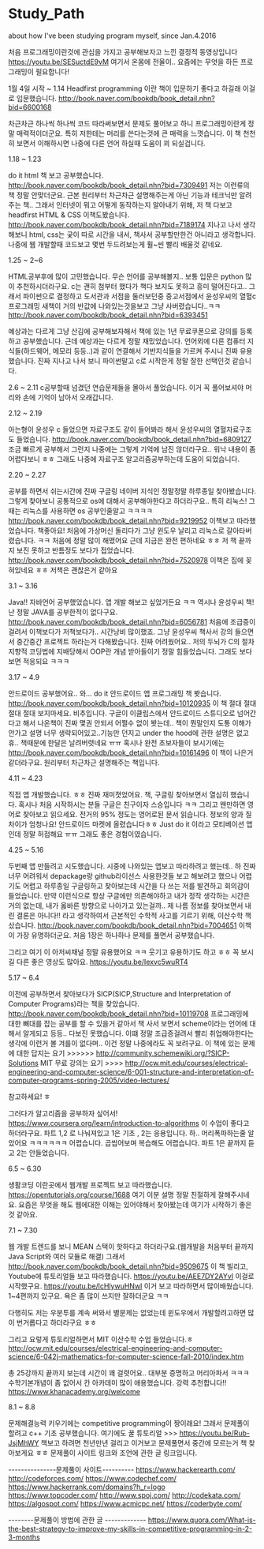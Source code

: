 # Study_Path
about how I've been studying program myself, since Jan.4.2016

처음 프로그래밍이란것에 관심을 가지고 공부해보자고 느낀 결정적 동영상입니다
https://youtu.be/SESuctdE9vM
여기서 온몸에 전율이.. 요즘에는 무엇을 하든 프로그래밍이 필요합니다!



1월 4일 시작 ~ 1.14
Headfirst programming 이란 책이 입문하기 좋다고 하길래 이걸로 입문했습니다.
http://book.naver.com/bookdb/book_detail.nhn?bid=6600168

차근차근 하나씩 하나씩 코드 따라써보면서 문제도 풀어보고 하니 프로그래밍이란게 정말 매력적이더군요.
특히 저한테는 머리를 쓴다는것에 큰 매력을 느꼇습니다.
이 책 천천히 보면서 이해하시면 나중에 다른 언어 하실때 도움이 꾀 되실겁니다.



1.18 ~ 1.23

do it html 책 보고 공부했습니다.
http://book.naver.com/bookdb/book_detail.nhn?bid=7309491
저는 이런류의 책 정말 안맞더군요. 근본 원리부터 차근차근 설명해주는게 아닌 기능과 테크닉만 알려주는 책..
그래서 인터넷이 뭐고 어떻게 동작하는지 알아내기 위해, 저 책 다보고 headfirst HTML & CSS 이책도봤습니다.
http://book.naver.com/bookdb/book_detail.nhn?bid=7189174
지나고 나서 생각해보니 html, css는 궂이 따로 시간을 내서, 책사서 공부할만한건 아니라고 생각합니다. 나중에 웹 개발할때 코드보고 몇번 두드려보는게 훨~씬 빨리 배울것 같네요.



1.25 ~ 2~6

HTML공부후에 많이 고민했습니다. 무슨 언어를 공부해볼지.. 보통 입문은 python 많이 추천하시더라구요. c는 괜히 첨부터 했다가 책다 보지도 못하고 흥미 떨어진다고.. 그래서 파이썬으로 결정하고 도서관과 서점을 둘러보던중 중고서점에서 윤성우씨의 열혈c프로그래밍 새책이 거의 반값에 나와있는것을보고 그냥 사버렸습니다..ㅋㅋ 
http://book.naver.com/bookdb/book_detail.nhn?bid=6393451

예상과는 다르게 그냥 산김에 공부해보자해서 책에 있는 1년 무료쿠폰으로 강의를 등록하고 공부했습니다.
근데 예상과는 다르게 정말 재밌었습니다. 언어외에 다른 컴퓨터 지식들(하드웨어, 메모리 등등..)과 같이 연결해서 기반지식들을 가르켜 주시니 진짜 유용했습니다.
진짜 지나고 나서 보니 파이썬말고 c로 시작한게 정말 잘한 선택인것 같습니다.



2.6 ~ 2.11
c공부할때 넘겼던 연습문제들을 몰아서 풀었습니다.
이거 꼭 풀어보셔야 머리와 손에 기억이 남아서 오래갑니다.



2.12 ~ 2.19

아는형이 윤성우 c 들었으면 자료구조도 같이 들어봐라 해서 윤성우씨의 열혈자료구조도 들었습니다.
http://book.naver.com/bookdb/book_detail.nhn?bid=6809127
조금 빠르게 공부해서 그런지 나중에는 그렇게 기억에 남진 않더라구요.. 워낙 내용이 좀 어렵다보니 ㅎㅎ 그래도 나중에 자료구조 알고리즘공부하는데 도움이 되었습니다.



2.20 ~ 2.27

공부를 하면서 쉬는시간에 진짜 구글링 네이버 지식인 정말정말 하루종일 찾아봤습니다.
그렇게 찾아보니 공통적으로 os에 대해서 공부해야한다고 하더라구요.. 특히 리눅스!
그때는 리눅스를 사용하면 os 공부인줄알고 ㅋㅋㅋㅋ 
http://book.naver.com/bookdb/book_detail.nhn?bid=9219952
이책보고 따라했었습니다. 책좋아요!
처음에 가상머신 돌리다가 그냥 윈도우 날리고 리눅스로 갈아타버렸습니다. ㅋㅋ 처음에 정말 많이 해맸어요 근데 지금은 완전 편하네요 ㅎㅎ
저 책 끝까지 보진 못하고 반틈정도 보다가 접었습니다.
http://book.naver.com/bookdb/book_detail.nhn?bid=7520978
이책은 집에 꽂혀있네요 ㅎㅎ
저책은 괜찮은거 같아요



3.1 ~ 3.16

Java!!
자바언어 공부했었습니다. 앱 개발 해보고 싶었거든요 ㅋㅋ
역시나 윤성우씨 책! 난 정말 JAVA를 공부한적이 없다구요.
http://book.naver.com/bookdb/book_detail.nhn?bid=6056781
처음에 조급증이 걸려서 이책보다가 저책보다가.. 시간낭비 많이했죠. 그냥 윤성우씨 책사서 강의 들으면서 중간중간 프로젝트 하라는거 다해봤습니다.
진짜 어려웠어요.. 저의 두뇌가 C의 절차지향적 코딩법에 지배당해서 OOP란 개념 받아들이기 정말 힘들었습니다.
그래도 보다보면 적응되요 ㅋㅋㅋ 



3.17 ~ 4.9

안드로이드 공부했어요..
와...
do it 안드로이드 앱 프로그래밍 책 봣습니다.
http://book.naver.com/bookdb/book_detail.nhn?bid=10120935
이 책 절대 절대 절대 절대 보지마세요. 비추입니다.
구글이 이클립스에서 안드로이드 스튜디오로 넘어간다고 해서 나온책이 진짜 몇권 안되서 어쩔수 없이 봣는데..
책이 뭔말인지 도통 이해가 안가고 설명 너무 생략되어있고..기능만 던지고 under the hood에 관한 설명은 없고휴.. 책때문에 한달은 날려버렷네요 ㅠㅠ
혹시나 완전 초보자들이 보시기에는 http://book.naver.com/bookdb/book_detail.nhn?bid=10161496
이 책이 나은거 같더라구요.
원리부터 차근차근 설명해주는 책입니다.



4.11 ~ 4.23

직접 앱 개발했습니다.
ㅎㅎ 진짜 재미졋었어요. 책, 구글링 찾아보면서 열심히 했습니다.
혹시나 처음 시작하시는 분들 구글은 친구이자 스승입니다 ㅋㅋ 그리고 왠만하면 영어로 찾아보고 읽으세요. 전거의 95% 정도는 영어로된 문서 읽습니다. 정보의 양과 질차이가 엄청나요!
안드로이드 마켓에 올렸습니다ㅎㅎ
Just do it 이라고 모티베이션 앱인데 정말 허접해요 ㅠㅠ
그래도 좋은 경험이였습니다.



4.25 ~ 5.16

두번째 앱 만들려고 시도했습니다.
시중에 나와있는 앱보고 따라하려고 했는데.. 하 진짜 너무 어려워서 depackage랑 github라이선스 사용한것들 보고 해보려고 했으나 어렵기도 어렵고 하루종일 구글링하고 찾아보는데 시간을 다 쓰는 저를 발견하고 회의감이 들었습니다.
만약 이런식으로 항상 구글에만 의존해야하고 내가 정작 생각하는 시간은 거의 없는데, 내가 옳바른 방향으로 나아가고 있는걸까..
제 나름 정보를 찾아보면서 내린 결론은 아니다!! 라고 생각하여서
근본적인 수학적 사고를 기르기 위해, 이산수학 책 샀습니다.
http://book.naver.com/bookdb/book_detail.nhn?bid=7004651
이책이 가장 유명하더군요.
처음 1장은 하나하나 문제를 풀면서 공부했습니다.

그리고 여기 이 아저씨채널 정말 유용했어요 ㅋㅋ 웃기고 유용하기도 하고 ㅎㅎ 꼭 보시길 다른 좋은 영상도 많아요.
https://youtu.be/Iexvc5wuRT4



5.17 ~ 6.4

이전에 공부하면서 찾아보다가 SICP(SICP,Structure and Interpretation of Computer Programs)라는 책을 찾았습니다.
http://book.naver.com/bookdb/book_detail.nhn?bid=10119708
프로그래밍에 대한 뼈대를 잡는 공부를 할 수 있을거 같아서 책 사서 보면서 scheme이라는 언어에 대해서 알게되고 등등..
다보진 못했습니다. 이떄 정말 조급증걸려서 빨리 취업해야한다는 생각에 이런거 볼 겨를이 없다며.. 이건 정말 나중에라도 꼭 보려구요. 
이 책에 있는 문제에 대한 답지는 요기 >>>>>>  http://community.schemewiki.org/?SICP-Solutions
MIT 무료 강의는 요기 >>>> http://ocw.mit.edu/courses/electrical-engineering-and-computer-science/6-001-structure-and-interpretation-of-computer-programs-spring-2005/video-lectures/

참고하세요! ㅎ


그러다가 알고리즘을 공부하자 싶어서!
https://www.coursera.org/learn/introduction-to-algorithms
이 수업이 좋다고 하더라구요.
파트 1,2 로 나눠져있고 1은 기초 , 2는 응용입니다.
하.. 머리폭파하는줄 알았어요 ㅋㅋㅋㅋㅋㅋ 어렵습니다. 곱씹어보며 복습해도 어렵습니다.
파트 1은 끝까지 듣고 2는 안들었습니다.



6.5 ~ 6.30 

생활코딩 이란곳에서 웹개발 프로젝트 보고 따라했습니다.
https://opentutorials.org/course/1688
여기 이분 설명 정말 친절하게 잘해주시네요.
요즘은 무엇을 해도 웹에대한 이해는 있어야해서 찾아봤는데 여기가 시작하기 좋은것 같아요.



7.1 ~ 7.30

웹 개발 트렌드를 보니 MEAN 스택이 핫하다고 하더라구요.(웹개발을 처음부터 끝까지 Java Script와 여러 모듈로 해결)
그래서 http://book.naver.com/bookdb/book_detail.nhn?bid=9509675
이 책 빌리고,
Youtube에 튜토리얼들 보고 따라했습니다.
https://youtu.be/AEE7DY2AYvI 이걸로 시작했구요.
https://youtu.be/lcHlywuHNwI
이거 보고  따라하면서 많이배웠습니다.
1~4편까지 있구요. 욕은 좀 많이 쓰지만 잘하더군요 ㅋㅋ

다행히도 저는 우분투를 계속 써와서 별문제는 없었는데 윈도우에서 개발할려고하면 많이 번거롭다고 하더라구요 ㅎㅎ

그리고 요렇게 튜토리얼하면서 MIT 이산수학 수업 들었습니다.ㅎ
http://ocw.mit.edu/courses/electrical-engineering-and-computer-science/6-042j-mathematics-for-computer-science-fall-2010/index.htm

총 25강까지 끝까지 보는데 시간이 꽤 걸렷어요.. 대부분 증명하고 머리아파서 ㅋㅋㅋ
수학기본개념이 좀 없어서 칸 아카데미 많이 애용했습니다. 강력 추천합니다!!
https://www.khanacademy.org/welcome


8.1 ~ 8.8

문제해결능력 키우기에는 competitive programming이 짱이래요!
그래서 문제풀이 할려고 c++ 기초 공부했습니다. 여기에도 꿀 튜토리얼 >>>  https://youtu.be/Rub-JsjMhWY 
책보고 하려면 천년만년 걸리고 이거보고 문제풀면서 중간에 모르는거 책 찾아보게요 ㅎㅎ
문제풀이 사이트 링크와 조언에 관한 글 링크입니다.

---------------문제풀이 사이트----------
https://www.hackerearth.com/
http://codeforces.com/
https://www.codechef.com/
https://www.hackerrank.com/domains?h_r=logo
https://www.topcoder.com/
http://www.spoj.com/
http://codekata.com/
https://algospot.com/
https://www.acmicpc.net/
https://coderbyte.com/

--------문제풀이 방법에 관한 글 -------------
https://www.quora.com/What-is-the-best-strategy-to-improve-my-skills-in-competitive-programming-in-2-3-months




